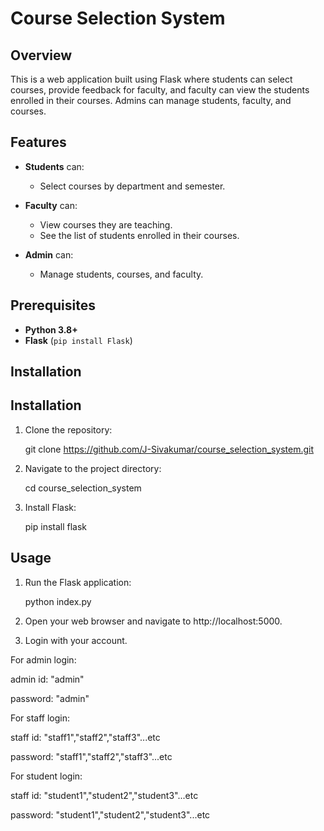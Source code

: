 
# Course Selection System

## Overview

This is a web application built using Flask where students can select courses, provide feedback for faculty, and faculty can view the students enrolled in their courses. Admins can manage students, faculty, and courses.

## Features

- **Students** can:
  - Select courses by department and semester.
 
  
- **Faculty** can:
  - View courses they are teaching.
  - See the list of students enrolled in their courses.

- **Admin** can:
  - Manage students, courses, and faculty.


## Prerequisites

- **Python 3.8+**
- **Flask** (`pip install Flask`)

## Installation


## Installation

1. Clone the repository:
   
   git clone https://github.com/J-Sivakumar/course_selection_system.git
   
2. Navigate to the project directory:
   
   cd course_selection_system
   
3. Install Flask:
   
   pip install flask
## Usage

1. Run the Flask application:
   
   python index.py
   
2. Open your web browser and navigate to http://localhost:5000.

3. Login with your account.
   
For admin login:

admin id: "admin"

password: "admin"


For staff login:

staff id: "staff1","staff2","staff3"...etc

password: "staff1","staff2","staff3"...etc

For student login:

staff id: "student1","student2","student3"...etc

password: "student1","student2","student3"...etc


